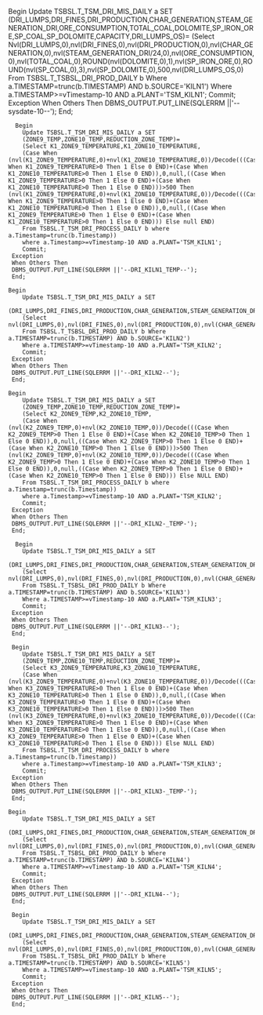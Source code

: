   Begin
        Update TSBSL.T_TSM_DRI_MIS_DAILY a SET
        (DRI_LUMPS,DRI_FINES,DRI_PRODUCTION,CHAR_GENERATION,STEAM_GENERATION_DRI,ORE_CONSUMPTION,TOTAL_COAL,DOLOMITE,SP_IRON_ORE,SP_COAL,SP_DOLOMITE,CAPACITY,DRI_LUMPS_OS)=
        (Select Nvl(DRI_LUMPS,0),nvl(DRI_FINES,0),nvl(DRI_PRODUCTION,0),nvl(CHAR_GENERATION,0),nvl(STEAM_GENERATION_DRI/24,0),nvl(ORE_CONSUMPTION,0),nvl(TOTAL_COAL,0),ROUND(nvl(DOLOMITE,0),1),nvl(SP_IRON_ORE,0),ROUND(nvl(SP_COAL,0),3),nvl(SP_DOLOMITE,0),500,nvl(DRI_LUMPS_OS,0)
        From TSBSL.T_TSBSL_DRI_PROD_DAILY b Where a.TIMESTAMP=trunc(b.TIMESTAMP) AND b.SOURCE='KILN1')
        Where a.TIMESTAMP>=vTimestamp-10 AND a.PLANT='TSM_KILN1';
        Commit;         
     Exception
     When Others Then
     DBMS_OUTPUT.PUT_LINE(SQLERRM ||'--sysdate-10--');
     End;
     
      Begin
        Update TSBSL.T_TSM_DRI_MIS_DAILY a SET
        (ZONE9_TEMP,ZONE10_TEMP,REDUCTION_ZONE_TEMP)=
        (Select K1_ZONE9_TEMPERATURE,K1_ZONE10_TEMPERATURE,
        (Case When (nvl(K1_ZONE9_TEMPERATURE,0)+nvl(K1_ZONE10_TEMPERATURE,0))/Decode(((Case When K1_ZONE9_TEMPERATURE>0 Then 1 Else 0 END)+(Case When K1_ZONE10_TEMPERATURE>0 Then 1 Else 0 END)),0,null,((Case When K1_ZONE9_TEMPERATURE>0 Then 1 Else 0 END)+(Case When K1_ZONE10_TEMPERATURE>0 Then 1 Else 0 END)))>500 Then (nvl(K1_ZONE9_TEMPERATURE,0)+nvl(K1_ZONE10_TEMPERATURE,0))/Decode(((Case When K1_ZONE9_TEMPERATURE>0 Then 1 Else 0 END)+(Case When K1_ZONE10_TEMPERATURE>0 Then 1 Else 0 END)),0,null,((Case When K1_ZONE9_TEMPERATURE>0 Then 1 Else 0 END)+(Case When K1_ZONE10_TEMPERATURE>0 Then 1 Else 0 END))) Else null END)
        From TSBSL.T_TSM_DRI_PROCESS_DAILY b where a.Timestamp=trunc(b.Timestamp))
        where a.Timestamp>=vTimestamp-10 AND a.PLANT='TSM_KILN1';
        Commit;         
     Exception
     When Others Then
     DBMS_OUTPUT.PUT_LINE(SQLERRM ||'--DRI_KILN1_TEMP--');
     End;

    Begin
        Update TSBSL.T_TSM_DRI_MIS_DAILY a SET
        (DRI_LUMPS,DRI_FINES,DRI_PRODUCTION,CHAR_GENERATION,STEAM_GENERATION_DRI,ORE_CONSUMPTION,TOTAL_COAL,DOLOMITE,SP_IRON_ORE,SP_COAL,SP_DOLOMITE,CAPACITY,DRI_LUMPS_OS)=
        (Select nvl(DRI_LUMPS,0),nvl(DRI_FINES,0),nvl(DRI_PRODUCTION,0),nvl(CHAR_GENERATION,0),nvl(STEAM_GENERATION_DRI/24,0),nvl(ORE_CONSUMPTION,0),nvl(TOTAL_COAL,0),ROUND(nvl(DOLOMITE,0),1),nvl(SP_IRON_ORE,0),nvl(SP_COAL,0),nvl(SP_DOLOMITE,0),500,nvl(DRI_LUMPS_OS,0)
        From TSBSL.T_TSBSL_DRI_PROD_DAILY b Where a.TIMESTAMP=trunc(b.TIMESTAMP) AND b.SOURCE='KILN2')
        Where a.TIMESTAMP>=vTimestamp-10 AND a.PLANT='TSM_KILN2';
        Commit;         
     Exception
     When Others Then
     DBMS_OUTPUT.PUT_LINE(SQLERRM ||'--DRI_KILN2--');
     End;

    Begin
        Update TSBSL.T_TSM_DRI_MIS_DAILY a SET
        (ZONE9_TEMP,ZONE10_TEMP,REDUCTION_ZONE_TEMP)=
        (Select K2_ZONE9_TEMP,K2_ZONE10_TEMP,
        (Case When (nvl(K2_ZONE9_TEMP,0)+nvl(K2_ZONE10_TEMP,0))/Decode(((Case When K2_ZONE9_TEMP>0 Then 1 Else 0 END)+(Case When K2_ZONE10_TEMP>0 Then 1 Else 0 END)),0,null,((Case When K2_ZONE9_TEMP>0 Then 1 Else 0 END)+(Case When K2_ZONE10_TEMP>0 Then 1 Else 0 END)))>500 Then (nvl(K2_ZONE9_TEMP,0)+nvl(K2_ZONE10_TEMP,0))/Decode(((Case When K2_ZONE9_TEMP>0 Then 1 Else 0 END)+(Case When K2_ZONE10_TEMP>0 Then 1 Else 0 END)),0,null,((Case When K2_ZONE9_TEMP>0 Then 1 Else 0 END)+(Case When K2_ZONE10_TEMP>0 Then 1 Else 0 END))) Else NULL END)
        From TSBSL.T_TSM_DRI_PROCESS_DAILY b where a.Timestamp=trunc(b.Timestamp))
        where a.Timestamp>=vTimestamp-10 AND a.PLANT='TSM_KILN2';
        Commit;         
     Exception
     When Others Then
     DBMS_OUTPUT.PUT_LINE(SQLERRM ||'--DRI_KILN2-_TEMP-');
     End;
     
      Begin
        Update TSBSL.T_TSM_DRI_MIS_DAILY a SET
        (DRI_LUMPS,DRI_FINES,DRI_PRODUCTION,CHAR_GENERATION,STEAM_GENERATION_DRI,ORE_CONSUMPTION,TOTAL_COAL,DOLOMITE,SP_IRON_ORE,SP_COAL,SP_DOLOMITE,CAPACITY,DRI_LUMPS_OS)=
        (Select nvl(DRI_LUMPS,0),nvl(DRI_FINES,0),nvl(DRI_PRODUCTION,0),nvl(CHAR_GENERATION,0),nvl(STEAM_GENERATION_DRI/24,0),nvl(ORE_CONSUMPTION,0),nvl(TOTAL_COAL,0),ROUND(nvl(DOLOMITE,0),1),nvl(SP_IRON_ORE,0),nvl(SP_COAL,0),nvl(SP_DOLOMITE,0),500,nvl(DRI_LUMPS_OS,0)
        From TSBSL.T_TSBSL_DRI_PROD_DAILY b Where a.TIMESTAMP=trunc(b.TIMESTAMP) AND b.SOURCE='KILN3')
        Where a.TIMESTAMP>=vTimestamp-10 AND a.PLANT='TSM_KILN3';
        Commit;         
     Exception
     When Others Then
     DBMS_OUTPUT.PUT_LINE(SQLERRM ||'--DRI_KILN3--');
     End;
     
     Begin
        Update TSBSL.T_TSM_DRI_MIS_DAILY a SET
        (ZONE9_TEMP,ZONE10_TEMP,REDUCTION_ZONE_TEMP)=
        (Select K3_ZONE9_TEMPERATURE,K3_ZONE10_TEMPERATURE,
        (Case When (nvl(K3_ZONE9_TEMPERATURE,0)+nvl(K3_ZONE10_TEMPERATURE,0))/Decode(((Case When K3_ZONE9_TEMPERATURE>0 Then 1 Else 0 END)+(Case When K3_ZONE10_TEMPERATURE>0 Then 1 Else 0 END)),0,null,((Case When K3_ZONE9_TEMPERATURE>0 Then 1 Else 0 END)+(Case When K3_ZONE10_TEMPERATURE>0 Then 1 Else 0 END)))>500 Then (nvl(K3_ZONE9_TEMPERATURE,0)+nvl(K3_ZONE10_TEMPERATURE,0))/Decode(((Case When K3_ZONE9_TEMPERATURE>0 Then 1 Else 0 END)+(Case When K3_ZONE10_TEMPERATURE>0 Then 1 Else 0 END)),0,null,((Case When K3_ZONE9_TEMPERATURE>0 Then 1 Else 0 END)+(Case When K3_ZONE10_TEMPERATURE>0 Then 1 Else 0 END))) Else NULL END)
        From TSBSL.T_TSM_DRI_PROCESS_DAILY b where a.Timestamp=trunc(b.Timestamp))
        where a.Timestamp>=vTimestamp-10 AND a.PLANT='TSM_KILN3';
        Commit;         
     Exception
     When Others Then
     DBMS_OUTPUT.PUT_LINE(SQLERRM ||'--DRI_KILN3-_TEMP-');
     End;

    Begin
        Update TSBSL.T_TSM_DRI_MIS_DAILY a SET
        (DRI_LUMPS,DRI_FINES,DRI_PRODUCTION,CHAR_GENERATION,STEAM_GENERATION_DRI,ORE_CONSUMPTION,TOTAL_COAL,DOLOMITE,SP_IRON_ORE,SP_COAL,SP_DOLOMITE,CAPACITY,DRI_LUMPS_OS)=
        (Select nvl(DRI_LUMPS,0),nvl(DRI_FINES,0),nvl(DRI_PRODUCTION,0),nvl(CHAR_GENERATION,0),nvl(STEAM_GENERATION_DRI/24,0),nvl(ORE_CONSUMPTION,0),nvl(TOTAL_COAL,0),ROUND(nvl(DOLOMITE,0),1),nvl(SP_IRON_ORE,0),nvl(SP_COAL,0),nvl(SP_DOLOMITE,0),500,nvl(DRI_LUMPS_OS,0)
        From TSBSL.T_TSBSL_DRI_PROD_DAILY b Where a.TIMESTAMP=trunc(b.TIMESTAMP) AND b.SOURCE='KILN4')
        Where a.TIMESTAMP>=vTimestamp-10 AND a.PLANT='TSM_KILN4';
        Commit;         
     Exception
     When Others Then
     DBMS_OUTPUT.PUT_LINE(SQLERRM ||'--DRI_KILN4--');
     End;

     Begin
        Update TSBSL.T_TSM_DRI_MIS_DAILY a SET
        (DRI_LUMPS,DRI_FINES,DRI_PRODUCTION,CHAR_GENERATION,STEAM_GENERATION_DRI,ORE_CONSUMPTION,TOTAL_COAL,DOLOMITE,SP_IRON_ORE,SP_COAL,SP_DOLOMITE,CAPACITY,DRI_LUMPS_OS)=
        (Select nvl(DRI_LUMPS,0),nvl(DRI_FINES,0),nvl(DRI_PRODUCTION,0),nvl(CHAR_GENERATION,0),nvl(STEAM_GENERATION_DRI/24,0),nvl(ORE_CONSUMPTION,0),nvl(TOTAL_COAL,0),ROUND(nvl(DOLOMITE,0),1),nvl(SP_IRON_ORE,0),nvl(SP_COAL,0),nvl(SP_DOLOMITE,0),500,nvl(DRI_LUMPS_OS,0)
        From TSBSL.T_TSBSL_DRI_PROD_DAILY b Where a.TIMESTAMP=trunc(b.TIMESTAMP) AND b.SOURCE='KILN5')
        Where a.TIMESTAMP>=vTimestamp-10 AND a.PLANT='TSM_KILN5';
        Commit;         
     Exception
     When Others Then
     DBMS_OUTPUT.PUT_LINE(SQLERRM ||'--DRI_KILN5--');
     End;
     
